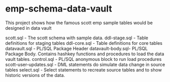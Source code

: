 # emp-schema-data-vault
This project shows how the famous scott emp sample tables would be designed in data vault

scott.sql - The scott schema with sample data.
ddl-stage.sql - Table definitions for staging tables
ddl-core.sql - Table definitions for core tables
datavault.sql - PL/SQL Package Header
datavault-body.sql- PL/SQL Package Body. Contains hashkey functions and procedures to load the data vault tables.
control.sql - PL/SQL anonymous block to run load procedures
scott-user-updates.sql - DML statements do simulate data change in source tables
select.sql - Select statements to recreate source tables and to show historic versions of the data.
